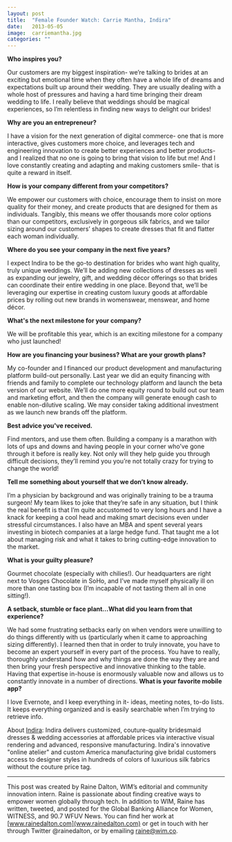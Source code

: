 ```yaml
---
layout: post
title:  "Female Founder Watch: Carrie Mantha, Indira"
date:   2013-05-05
image:  carriemantha.jpg
categories: ""
---
```


**Who inspires you?**

Our customers are my biggest inspiration- we’re talking to brides at an exciting but emotional time when they often have a whole life of dreams and expectations built up around their wedding.  They are usually dealing with a whole host of pressures and having a hard time bringing their dream wedding to life. I really believe that weddings should be magical experiences, so I’m relentless in finding new ways to delight our brides!

**Why are you an entrepreneur?**

I have a vision for the next generation of digital commerce- one that is more interactive, gives customers more choice, and leverages tech and engineering innovation to create better experiences and better products- and I realized that no one is going to bring that vision to life but me! And I love constantly creating and adapting and making customers smile- that is quite a reward in itself. 

**How is your company different from your competitors?**

We empower our customers with choice, encourage them to insist on more quality for their money, and create products that are designed for them as individuals. Tangibly, this means we offer thousands more color options than our competitors, exclusively in gorgeous silk fabrics, and we tailor sizing around our customers’ shapes to create dresses that fit and flatter each woman individually. 

**Where do you see your company in the next five years?**

I expect Indira to be the go-to destination for brides who want high quality, truly unique weddings. We’ll be adding new collections of dresses as well as expanding our jewelry, gift, and wedding décor offerings so that brides can coordinate their entire wedding in one place. Beyond that, we’ll be leveraging our expertise in creating custom luxury goods at affordable prices by rolling out new brands in womenswear, menswear, and home décor. 

**What's the next milestone for your company?**

We will be profitable this year, which is an exciting milestone for a company who just launched! 

**How are you financing your business? What are your growth plans?**

My co-founder and I financed our product development and manufacturing platform build-out personally. Last year we did an equity financing with friends and family to complete our technology platform and launch the beta version of our website.  We’ll do one more equity round to build out our team and marketing effort, and then the company will generate enough cash to enable non-dilutive scaling.  We may consider taking additional investment as we launch new brands off the platform. 

**Best advice you've received.**

Find mentors, and use them often.  Building a company is a marathon with lots of ups and downs and having people in your corner who’ve gone through it before is really key. Not only will they help guide you through difficult decisions, they’ll remind you you’re not totally crazy for trying to change the world!

**Tell me something about yourself that we don’t know already.**

I’m a physician by background and was originally training to be a trauma surgeon! My team likes to joke that they’re safe in any situation, but I think the real benefit is that I’m quite accustomed to very long hours and I have a knack for keeping a cool head and making smart decisions even under stressful circumstances. I also have an MBA and spent several years investing in biotech companies at a large hedge fund.  That taught me a lot about managing risk and what it takes to bring cutting-edge innovation to the market. 

**What is your guilty pleasure?**

Gourmet chocolate (especially with chilies!). Our headquarters are right next to Vosges Chocolate in SoHo, and I’ve made myself physically ill on more than one tasting box (I’m incapable of not tasting them all in one sitting!).

**A setback, stumble or face plant...What did you learn from that experience?**

We had some frustrating setbacks early on when vendors were unwilling to do things differently with us (particularly when it came to approaching sizing differently). I learned then that in order to truly innovate, you have to become an expert yourself in every part of the process. You have to really, thoroughly understand how and why things are done the way they are and then bring your fresh perspective and innovative thinking to the table. Having that expertise in-house is enormously valuable now and allows us to constantly innovate in a number of directions. 
**What is your favorite mobile app?**

I love Evernote, and I keep everything in it- ideas, meeting notes, to-do lists.  It keeps everything organized and is easily searchable when I’m trying to retrieve info.  

About [Indira](http://www.indiracollection.com/): Indira delivers customized, couture-quality bridesmaid dresses & wedding accessories at affordable prices via interactive visual rendering and advanced, responsive manufacturing. Indira's innovative "online atelier" and custom America manufacturing give bridal customers access to designer styles in hundreds of colors of luxurious silk fabrics without the couture price tag.

______________________________________________________                                     

This post was created by Raine Dalton, WIM’s editorial and community innovation intern. Raine is passionate about finding creative ways to empower women globally through tech. In addition to WIM, Raine has written, tweeted, and posted for the Global Banking Alliance for Women, WITNESS, and 90.7 WFUV News. You can find her work at [www.rainedalton.com](www.rainedalton.com) or get in touch with her through Twitter @rainedalton, or by emailing [raine@wim.co](mailto:raine@wim.co). 

